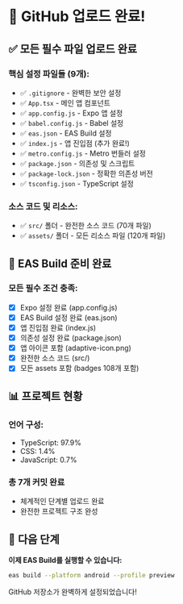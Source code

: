 # 🎉 GitHub 업로드 완료!

## ✅ 모든 필수 파일 업로드 완료

### 핵심 설정 파일들 (9개):
- ✅ `.gitignore` - 완벽한 보안 설정
- ✅ `App.tsx` - 메인 앱 컴포넌트  
- ✅ `app.config.js` - Expo 앱 설정
- ✅ `babel.config.js` - Babel 설정
- ✅ `eas.json` - EAS Build 설정
- ✅ `index.js` - 앱 진입점 (추가 완료!)
- ✅ `metro.config.js` - Metro 번들러 설정
- ✅ `package.json` - 의존성 및 스크립트
- ✅ `package-lock.json` - 정확한 의존성 버전
- ✅ `tsconfig.json` - TypeScript 설정

### 소스 코드 및 리소스:
- ✅ `src/` 폴더 - 완전한 소스 코드 (70개 파일)
- ✅ `assets/` 폴더 - 모든 리소스 파일 (120개 파일)

## 🚀 EAS Build 준비 완료

### 모든 필수 조건 충족:
- [x] Expo 설정 완료 (app.config.js)
- [x] EAS Build 설정 완료 (eas.json)
- [x] 앱 진입점 완료 (index.js)
- [x] 의존성 설정 완료 (package.json)
- [x] 앱 아이콘 포함 (adaptive-icon.png)
- [x] 완전한 소스 코드 (src/)
- [x] 모든 assets 포함 (badges 108개 포함)

## 📊 프로젝트 현황

### 언어 구성:
- TypeScript: 97.9%
- CSS: 1.4% 
- JavaScript: 0.7%

### 총 7개 커밋 완료
- 체계적인 단계별 업로드 완료
- 완전한 프로젝트 구조 완성

## 🎯 다음 단계

**이제 EAS Build를 실행할 수 있습니다:**
```bash
eas build --platform android --profile preview
```

GitHub 저장소가 완벽하게 설정되었습니다!